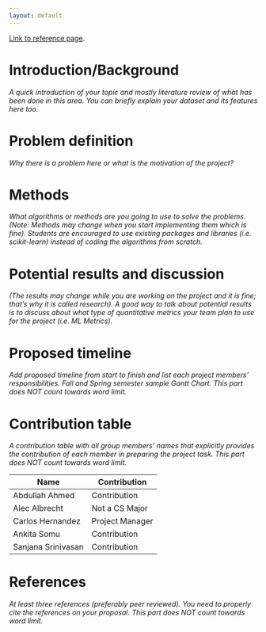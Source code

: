 ```yaml
---
layout: default
---
```


[Link to reference page](./reference.html).

# Introduction/Background

_A quick introduction of your topic and mostly literature review of what has been done in this area. You can briefly explain your dataset and its features here too._

# Problem definition
_Why there is a problem here or what is the motivation of the project?_

# Methods
_What algorithms or methods are you going to use to solve the problems. (Note: Methods may change when you start implementing them which is fine). Students are encouraged to use existing packages and libraries (i.e. scikit-learn) instead of coding the algorithms from scratch._

# Potential results and discussion
_(The results may change while you are working on the project and it is fine; that’s why it is called research). A good way to talk about potential results is to discuss about what type of quantitative metrics your team plan to use for the project (i.e. ML Metrics)._

# Proposed timeline
_Add proposed timeline from start to finish and list each project members’ responsibilities. Fall and Spring semester sample Gantt Chart. This part does NOT count towards word limit._

# Contribution table
_A contribution table with all group members’ names that explicitly provides the contribution of each member in preparing the project task. This part does NOT count towards word limit._

| Name               | Contribution |
| ------------------ | ------------ |
| Abdullah Ahmed     | Contribution |
| Alec Albrecht      | Not a CS Major |
| Carlos Hernandez   | Project Manager |
| Ankita Somu        | Contribution |
| Sanjana Srinivasan | Contribution |

# References
_At least three references (preferably peer reviewed). You need to properly cite the references on your proposal. This part does NOT count towards word limit._
